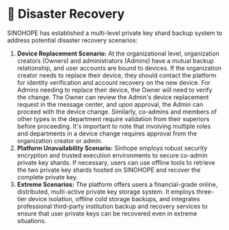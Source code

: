 # 🔏 Disaster Recovery

SINOHOPE has established a multi-level private key shard backup system to address potential disaster recovery scenarios:

1. **Device Replacement Scenario:** At the organizational level, organization creators (Owners) and administrators (Admins) have a mutual backup relationship, and user accounts are bound to devices. If the organization creator needs to replace their device, they should contact the platform for identity verification and account recovery on the new device. For Admins needing to replace their device, the Owner will need to verify the change. The Owner can review the Admin's device replacement request in the message center, and upon approval, the Admin can proceed with the device change. Similarly, co-admins and members of other types in the department require validation from their superiors before proceeding. It's important to note that involving multiple roles and departments in a device change requires approval from the organization creator or admin.
2. **Platform Unavailability Scenario:** Sinhope employs robust security encryption and trusted execution environments to secure co-admin private key shards. If necessary, users can use offline tools to retrieve the two private key shards hosted on SINOHOPE and recover the complete private key.
3. **Extreme Scenarios:** The platform offers users a financial-grade online, distributed, multi-active private key storage system. It employs three-tier device isolation, offline cold storage backups, and integrates professional third-party institution backup and recovery services to ensure that user private keys can be recovered even in extreme situations.

